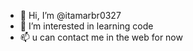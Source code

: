 - 👋 Hi, I’m @itamarbr0327
- 👀 I’m interested in learning code
- 📫 u can contact me in the web for now 
